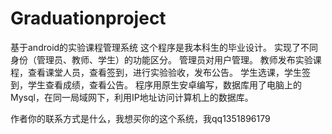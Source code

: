 # Graduationproject
基于android的实验课程管理系统
这个程序是我本科生的毕业设计。
实现了不同身份（管理员、教师、学生）的功能区分。
管理员对用户管理。
教师发布实验课程，查看课堂人员，查看签到，进行实验验收，发布公告。
学生选课，学生签到，学生查看成绩，查看公告。
程序用原生安卓编写，数据库用了电脑上的Mysql，在同一局域网下，利用IP地址访问计算机上的数据库。


作者你的联系方式是什么，我想买你的这个系统，我qq1351896179
